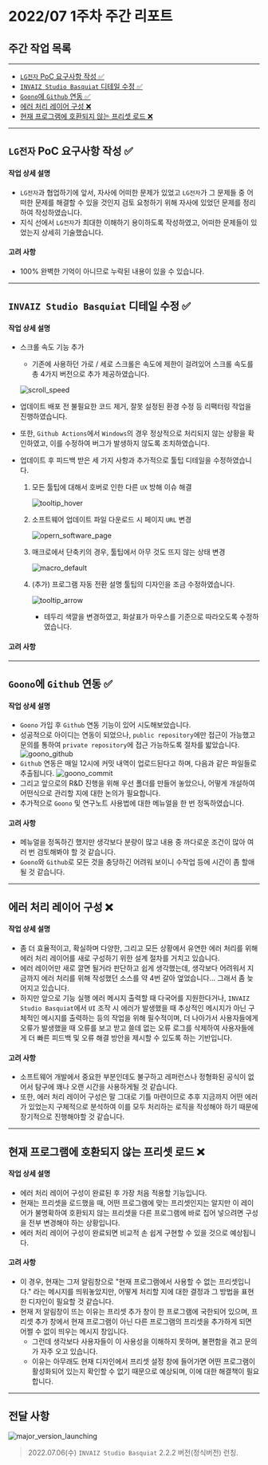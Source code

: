 # 2022/07 1주차 주간 리포트

## 주간 작업 목록

---

- [`LG전자` PoC 요구사항 작성 ✅](#lg전자-poc-요구사항-작성-)
- [`INVAIZ Studio Basquiat` 디테일 수정 ✅](#invaiz-studio-basquiat-디테일-수정-)
- [`Goono`에 `Github` 연동 ✅](#goono에-github-연동-)
- [에러 처리 레이어 구성 ❌](#에러-처리-레이어-구성-)
- [현재 프로그램에 호환되지 않는 프리셋 로드 ❌](#현재-프로그램에-호환되지-않는-프리셋-로드-)

---

## `LG전자` PoC 요구사항 작성 ✅

#### 작업 상세 설명

- `LG전자`과 협업하기에 앞서, 자사에 어떠한 문제가 있었고 `LG전자`가 그 문제들 중 어떠한 문제를 해결할 수 있을 것인지 검토 요청하기 위해 자사에 있었던 문제를 정리하여 작성하였습니다.
- 지식 선에서 `LG전자`가 최대한 이해하기 용이하도록 작성하였고, 어떠한 문제들이 있었는지 상세히 기술했습니다.

#### 고려 사항

- 100% 완벽한 기억이 아니므로 누락된 내용이 있을 수 있습니다.

---

## `INVAIZ Studio Basquiat` 디테일 수정 ✅

#### 작업 상세 설명

- 스크롤 속도 기능 추가

  - 기존에 사용하던 가로 / 세로 스크롤은 속도에 제한이 걸려있어 스크롤 속도를 총 4가지 버전으로 추가 제공하였습니다.

  ![scroll_speed](./assets/scroll_speed.gif)

- 업데이트 배포 전 불필요한 코드 제거, 잘못 설정된 환경 수정 등 리팩터링 작업을 진행하였습니다.
- 또한, `Github Actions`에서 `Windows`의 경우 정상적으로 처리되지 않는 상황을 확인하였고, 이를 수정하여 버그가 발생하지 않도록 조치하였습니다.
- 업데이트 후 피드백 받은 세 가지 사항과 추가적으로 툴팁 디테일을 수정하였습니다.

  1. 모든 툴팁에 대해서 호버로 인한 다른 `UX` 방해 이슈 해결

     ![tooltip_hover](./assets/tooltip_hover.gif)

  2. 소프트웨어 업데이트 파일 다운로드 시 페이지 `URL` 변경

     ![opern_software_page](./assets/open_software_page.gif)

  3. 매크로에서 단축키의 경우, 툴팁에서 아무 것도 뜨지 않는 상태 변경

     ![macro_default](./assets/macro_default.png)

  4. (추가) 프로그램 자동 전환 설명 툴팁의 디자인을 조금 수정하였습니다.

     ![tooltip_arrow](./assets/tooltip_arrow.gif)

     - 테두리 색깔을 변경하였고, 화살표가 마우스를 기준으로 따라오도록 수정하였습니다.

#### 고려 사항

---

## `Goono`에 `Github` 연동 ✅

#### 작업 상세 설명

- `Goono` 가입 후 `Github` 연동 기능이 있어 시도해보았습니다.
- 성공적으로 아이디는 연동이 되었으나, `public repository`에만 접근이 가능했고 문의를 통하여 `private repository`에 접근 가능하도록 절차를 밟았습니다.
  ![goono_github](./assets/goono_github.png)
- `Github` 연동은 매일 12시에 커밋 내역이 업로드된다고 하며, 다음과 같은 파일들로 추출됩니다.
  ![goono_commit](./assets/goono_commit.png)
- 그리고 앞으로의 R&D 진행을 위해 우선 폴더를 만들어 놓았으나, 어떻게 개설하여 어떤식으로 관리할 지에 대한 논의가 필요합니다.
- 추가적으로 `Goono` 및 연구노트 사용법에 대한 메뉴얼을 한 번 정독하였습니다.

#### 고려 사항

- 메뉴얼을 정독하긴 했지만 생각보다 분량이 많고 내용 중 까다로운 조건이 많아 여러 번 검토해봐야 할 것 같습니다.
- `Goono`와 `Github`로 모든 것을 충당하긴 어려워 보이니 수작업 등에 시간이 좀 할애될 것 같습니다.

---

## 에러 처리 레이어 구성 ❌

#### 작업 상세 설명

- 좀 더 효율적이고, 확실하며 다양한, 그리고 모든 상황에서 유연한 에러 처리를 위해 에러 처리 레이어를 새로 구성하기 위한 설계 절차를 거치고 있습니다.
- 에러 레이어만 새로 깔면 될거라 판단하고 쉽게 생각했는데, 생각보다 어려워서 지금까지 에러 처리를 위해 작성했던 소스를 약 4번 갈아 엎었습니다... 그래서 좀 늦어지고 있습니다.
- 하지만 앞으로 기능 실행 에러 메시지 출력할 때 다국어를 지원한다거나, `INVAIZ Studio Basquiat`에서 `UI` 조작 시 에러가 발생했을 때 추상적인 메시지가 아닌 구체적인 메시지를 출력하는 등의 작업을 위해 필수적이며, 더 나아가서 사용자들에게 오류가 발생했을 때 오류를 보고 받고 쓸데 없는 오류 로그를 삭제하여 사용자들에게 더 빠른 피드백 및 오류 해결 방안을 제시할 수 있도록 하는 기반입니다.

#### 고려 사항

- 소프트웨어 개발에서 중요한 부분인데도 불구하고 레퍼런스나 정형화된 공식이 없어서 탐구에 꽤나 오랜 시간을 사용하게될 것 같습니다.
- 또한, 에러 처리 레이어 구성은 말 그대로 기틀 마련이므로 추후 지금까지 어떤 에러가 있었는지 구체적으로 분석하여 이를 모두 처리하는 로직을 작성해야 하기 때문에 장기적으로 진행해야할 것 같습니다.

---

## 현재 프로그램에 호환되지 않는 프리셋 로드 ❌

#### 작업 상세 설명

- 에러 처리 레이어 구성이 완료된 후 가장 처음 적용할 기능입니다.
- 현재는 프리셋을 로드했을 때, 어떤 프로그램에 맞는 프리셋인지는 알지만 이 레이어가 불명확하여 호환되지 않는 프리셋을 다른 프로그램에 바로 집어 넣으려면 구성을 전부 변경해야 하는 상황입니다.
- 에러 처리 레이어 구성이 완료되면 비교적 손 쉽게 구현할 수 있을 것으로 예상됩니다.

#### 고려 사항

- 이 경우, 현재는 그저 알림창으로 "현재 프로그램에서 사용할 수 없는 프리셋입니다." 라는 메시지를 띄워놓았지만, 어떻게 처리할 지에 대한 결정과 그 방법을 표현한 디자인이 필요할 것 같습니다.
- 현재 저 알림창이 뜨는 이유는 프리셋 추가 창이 한 프로그램에 국한되어 있으며, 프리셋 추가 창에서 현재 프로그램이 아닌 다른 프로그램의 프리셋을 추가하게 되면 어쩔 수 없이 띄우는 메시지 창입니다.
  - 그런데 생각보다 사용자들이 이 사용성을 이해하지 못하며, 불편함을 겪고 문의가 자주 오고 있습니다.
  - 이유는 아무래도 현재 디자인에서 프리셋 설정 창에 들어가면 어떤 프로그램이 활성화되어 있는지 확인할 수 없기 때문으로 예상되며, 이에 대한 해결책이 필요합니다.

---

## 전달 사항

![major_version_launching](./assets/major_version_launching.png)

> 2022.07.06(수) `INVAIZ Studio Basquiat` 2.2.2 버전(정식버전) 런칭.

